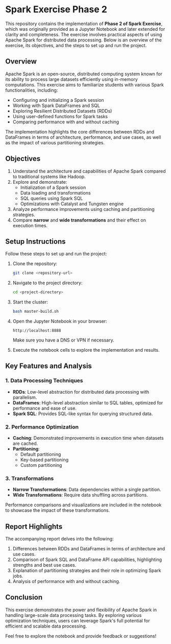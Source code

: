 # Spark Exercise Phase 2

This repository contains the implementation of **Phase 2 of Spark Exercise**, which was originally provided as a Jupyter Notebook and later extended for clarity and completeness. The exercise involves practical aspects of using Apache Spark for distributed data processing. Below is an overview of the exercise, its objectives, and the steps to set up and run the project.

## Overview
Apache Spark is an open-source, distributed computing system known for its ability to process large datasets efficiently using in-memory computations. This exercise aims to familiarize students with various Spark functionalities, including:

- Configuring and initializing a Spark session
- Working with Spark DataFrames and SQL
- Exploring Resilient Distributed Datasets (RDDs)
- Using user-defined functions for Spark tasks
- Comparing performance with and without caching

The implementation highlights the core differences between RDDs and DataFrames in terms of architecture, performance, and use cases, as well as the impact of various partitioning strategies.

## Objectives
1. Understand the architecture and capabilities of Apache Spark compared to traditional systems like Hadoop.
2. Explore and demonstrate:
   - Initialization of a Spark session
   - Data loading and transformations
   - SQL queries using Spark SQL
   - Optimizations with Catalyst and Tungsten engine
3. Analyze performance improvements using caching and partitioning strategies.
4. Compare **narrow** and **wide transformations** and their effect on execution times.

## Setup Instructions
Follow these steps to set up and run the project:

1. Clone the repository:
   ```bash
   git clone <repository-url>
   ```

2. Navigate to the project directory:
   ```bash
   cd <project-directory>
   ```

3. Start the cluster:
   ```bash
   bash master-build.sh
   ```

4. Open the Jupyter Notebook in your browser:
   ```
   http://localhost:8888
   ```

   Make sure you have a DNS or VPN if necessary.

5. Execute the notebook cells to explore the implementation and results.

## Key Features and Analysis

### 1. Data Processing Techniques
- **RDDs**: Low-level abstraction for distributed data processing with parallelism.
- **DataFrames**: High-level abstraction similar to SQL tables, optimized for performance and ease of use.
- **Spark SQL**: Provides SQL-like syntax for querying structured data.

### 2. Performance Optimization
- **Caching**: Demonstrated improvements in execution time when datasets are cached.
- **Partitioning**:
  - Default partitioning
  - Key-based partitioning
  - Custom partitioning

### 3. Transformations
- **Narrow Transformations**: Data dependencies within a single partition.
- **Wide Transformations**: Require data shuffling across partitions.

Performance comparisons and visualizations are included in the notebook to showcase the impact of these transformations.

## Report Highlights
The accompanying report delves into the following:

1. Differences between RDDs and DataFrames in terms of architecture and use cases.
2. Comparison of Spark SQL and DataFrame API capabilities, highlighting strengths and best use cases.
3. Explanation of partitioning strategies and their role in optimizing Spark jobs.
4. Analysis of performance with and without caching.

## Conclusion
This exercise demonstrates the power and flexibility of Apache Spark in handling large-scale data processing tasks. By exploring various optimization techniques, users can leverage Spark's full potential for efficient and scalable data processing.

Feel free to explore the notebook and provide feedback or suggestions!
